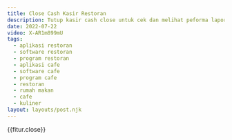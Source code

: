 ```yaml
---
title: Close Cash Kasir Restoran
description: Tutup kasir cash close untuk cek dan melihat peforma laporan income profit penjualan transaksi kasir detail.
date: 2022-07-22
video: X-AR1m899mU
tags:
  - aplikasi restoran
  - software restoran
  - program restoran
  - aplikasi cafe
  - software cafe
  - program cafe
  - restoran
  - rumah makan
  - cafe
  - kuliner
layout: layouts/post.njk
---
```


{{fitur.close}}
